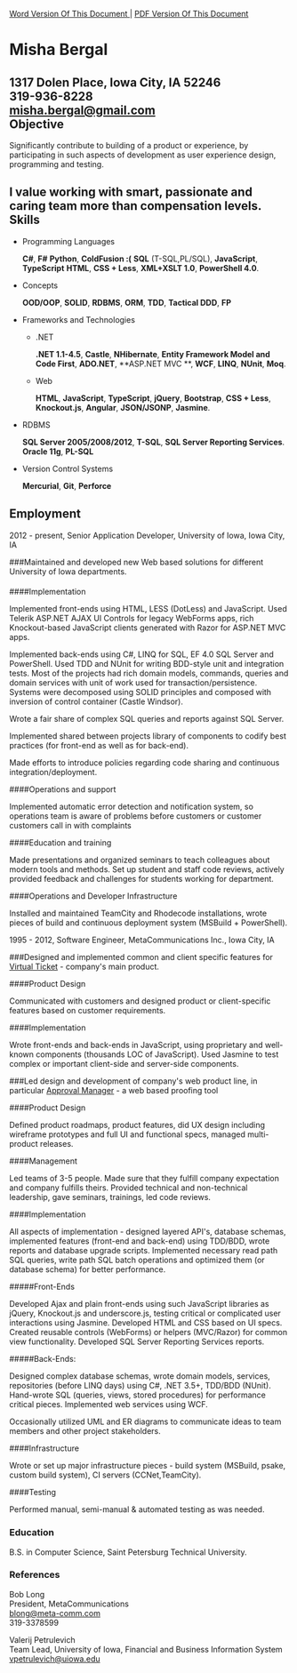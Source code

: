 ﻿
[Word Version Of This Document ](https://github.com/mbergal/resume/blob/master/bin/Resume.docx?raw=true)
| [PDF Version Of This Document ](https://github.com/mbergal/resume/blob/master/bin/Resume.pdf?raw=true)

Misha Bergal
============
        
1317 Dolen Place, Iowa City, IA 52246  
319-936-8228  
misha.bergal@gmail.com  
Objective
---------

Significantly contribute to building of a product or experience, by participating in such aspects of development as user experience design, programming and testing.

**I value working with smart, passionate and caring team more than compensation levels.**
Skills
------
* Programming Languages

    **C#**, **F#**
    **Python**, **ColdFusion :(**
    **SQL** (T-SQL,PL/SQL), 
    **JavaScript**, **TypeScript** 
    **HTML**, **CSS + Less**, 
    **XML+XSLT 1.0**, 
    **PowerShell 4.0**.

* Concepts

    **OOD/OOP**, **SOLID**, **RDBMS**, **ORM**, **TDD**, **Tactical DDD**, **FP**

* Frameworks and Technologies

    * .NET

        **.NET 1.1-4.5**, **Castle**, **NHibernate**, **Entity Framework Model and Code First**, **ADO.NET**, **ASP.NET MVC **, **WCF**, **LINQ**, **NUnit**, **Moq**.

    * Web

        **HTML**, **JavaScript**, **TypeScript**, **jQuery**, **Bootstrap**, **CSS + Less**, **Knockout.js**, **Angular**, **JSON/JSONP**, **Jasmine**.

* RDBMS

    **SQL Server 2005/2008/2012**, **T-SQL**, **SQL Server Reporting Services**.
    **Oracle 11g**, **PL-SQL**

* Version Control Systems

    **Mercurial**, **Git**, **Perforce**


Employment
----------
2012 - present, Senior Application Developer, 
University of Iowa, Iowa City, IA

###Maintained and developed new Web based solutions for different University of Iowa departments.

####
####Implementation

Implemented front-ends using HTML, LESS (DotLess) and JavaScript. Used Telerik ASP.NET AJAX UI Controls for legacy WebForms apps, rich Knockout-based JavaScript clients generated with Razor for ASP.NET MVC apps.

Implemented back-ends using C#, LINQ for SQL, EF 4.0 SQL Server and PowerShell. Used TDD and NUnit for writing BDD-style unit and integration tests. Most of the projects had rich domain models, commands, queries and domain services with unit of work used for transaction/persistence. Systems were decomposed using SOLID principles and composed with inversion of control container (Castle Windsor).

Wrote a fair share of complex SQL queries and reports against SQL Server.

Implemented shared between projects library of components to codify best practices (for front-end as well as for back-end).

Made efforts to introduce policies regarding code sharing and continuous integration/deployment.

####Operations and support

Implemented automatic error detection and notification system, so operations team is aware of problems before customers or customer customers call in with complaints

####Education and training

Made presentations and organized seminars to teach colleagues about modern tools and methods. Set up student and staff code reviews, actively provided feedback and challenges for students working for department.

####Operations and Developer Infrastructure

Installed and maintained TeamCity and Rhodecode installations, wrote pieces of build and continuous deployment system (MSBuild + PowerShell).


1995 - 2012, Software Engineer, 
MetaCommunications Inc., Iowa City, IA

###Designed and implemented common and client specific features for [Virtual Ticket](http://www.metacommunications.com/products/virtual_ticket) - company's main product.

####Product Design

Communicated with customers and designed product or client-specific features based on customer requirements. 

####Implementation

Wrote front-ends and back-ends in JavaScript, using proprietary and well-known components (thousands LOC of JavaScript). Used Jasmine to test complex or important client-side and server-side components. 

###Led design and development of company's web product line, in particular [Approval Manager](http://www.metacommunications.com/products/approval_manager) - a web based proofing tool 

####Product Design

Defined product roadmaps, product features, did UX design including wireframe prototypes and full UI and functional specs, managed multi-product releases. 

####Management

Led teams of 3-5 people. Made sure that they fulfill company expectation and company fulfills theirs. Provided technical and non-technical leadership, gave seminars, trainings, led code reviews. 

####Implementation

All aspects of implementation - designed layered API's, database schemas, implemented features (front-end and back-end) using TDD/BDD, wrote reports and database upgrade scripts. Implemented necessary read path SQL queries, write path SQL batch operations and optimized them (or database schema) for better performance. 

#####Front-Ends

Developed Ajax and plain front-ends using such JavaScript libraries as jQuery, Knockout.js and underscore.js, testing critical or complicated user interactions using Jasmine. Developed HTML and CSS based on UI specs. Created reusable controls (WebForms) or helpers (MVC/Razor) for common view functionality. Developed SQL Server Reporting Services reports. 

#####Back-Ends:

Designed complex database schemas, wrote domain models, services, repositories (before LINQ days) using C#, .NET 3.5+, TDD/BDD (NUnit). Hand-wrote SQL (queries, views, stored procedures) for performance critical pieces. Implemented web services using WCF. 

Occasionally utilized UML and ER diagrams to communicate ideas to team members and other project stakeholders. 

####Infrastructure

Wrote or set up major infrastructure pieces - build system (MSBuild, psake, custom build system), CI servers (CCNet,TeamCity). 

####Testing

Performed manual, semi-manual & automated testing as was needed. 

### Education

B.S. in Computer Science, Saint Petersburg Technical University.

### References

Bob Long  
President, MetaCommunications  
blong@meta-comm.com  
319-3378599  

Valerij Petrulevich  
Team Lead, University of Iowa, Financial and Business Information System   
vpetrulevich@uiowa.edu  
  
